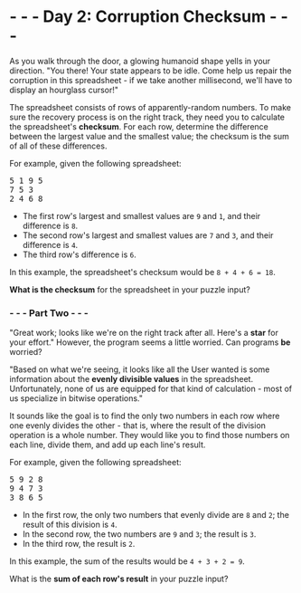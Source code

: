 # - - - Day 2: Corruption Checksum - - -

As you walk through the door, a glowing humanoid shape yells in your direction. "You there! Your state appears to be idle. Come help us repair the corruption in this spreadsheet - if we take another millisecond, we'll have to display an hourglass cursor!"

The spreadsheet consists of rows of apparently-random numbers. To make sure the recovery process is on the right track, they need you to calculate the spreadsheet's **checksum**. For each row, determine the difference between the largest value and the smallest value; the checksum is the sum of all of these differences.

For example, given the following spreadsheet:

<pre>
5 1 9 5
7 5 3
2 4 6 8
</pre>

* The first row's largest and smallest values are ``9`` and ``1``, and their difference is ``8``.
* The second row's largest and smallest values are ``7`` and ``3``, and their difference is ``4``.
* The third row's difference is ``6``.

In this example, the spreadsheet's checksum would be ``8 + 4 + 6 = 18``.

**What is the checksum** for the spreadsheet in your puzzle input?


### - - - Part Two - - -

"Great work; looks like we're on the right track after all. Here's a **star** for your effort." However, the program seems a little worried. Can programs **be** worried?

"Based on what we're seeing, it looks like all the User wanted is some information about the **evenly divisible values** in the spreadsheet. Unfortunately, none of us are equipped for that kind of calculation - most of us specialize in bitwise operations."

It sounds like the goal is to find the only two numbers in each row where one evenly divides the other - that is, where the result of the division operation is a whole number. They would like you to find those numbers on each line, divide them, and add up each line's result.

For example, given the following spreadsheet:

<pre>
5 9 2 8
9 4 7 3
3 8 6 5
</pre>

* In the first row, the only two numbers that evenly divide are ``8`` and ``2``; the result of this division is ``4``.
* In the second row, the two numbers are ``9`` and ``3``; the result is ``3``.
* In the third row, the result is ``2``.

In this example, the sum of the results would be ``4 + 3 + 2 = 9``.

What is the **sum of each row's result** in your puzzle input?
